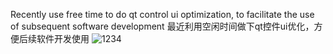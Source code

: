 Recently use free time to do qt control ui optimization, to facilitate the use of subsequent software development
最近利用空闲时间做下qt控件ui优化，方便后续软件开发使用
![1234](https://github.com/WenYuanMo/QtControlQssDomeStyle/assets/43527146/61104769-b874-4152-80bf-53aebdc8d60a)
